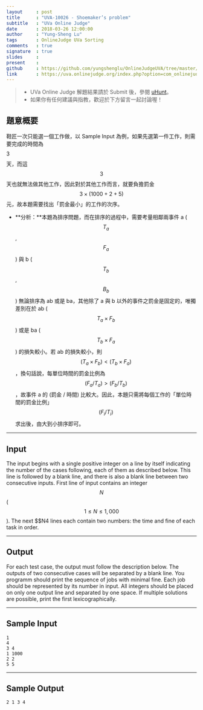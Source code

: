 ```yaml
---
layout     : post
title      : "UVA-10026 - Shoemaker’s problem"
subtitle   : "UVa Online Judge"
date       : 2018-03-26 12:00:00
author     : "Yung-Sheng Lu"
tags       : OnlineJudge UVa Sorting
comments   : true
signature  : true
slides     : 
present    :
github     : https://github.com/yungshenglu/OnlineJudgeUVA/tree/master/UVA-10026
link       : https://uva.onlinejudge.org/index.php?option=com_onlinejudge&Itemid=8&page=show_problem&problem=967
---
```


> * UVa Online Judge 解題結果請於 Submit 後，參閱 [uHunt](https://uhunt.onlinejudge.org/)。
> * 如果你有任何建議與指教，歡迎於下方留言一起討論喔！

## 題意概要

鞋匠一次只能選一個工作做，以 Sample Input 為例，如果先選第一件工作，則需要完成的時間為 $$$$3$$$$ 天，而這 $$3$$ 天也就無法做其他工作，因此對於其他工作而言，就要負擔罰金 $$3 \times (1000 + 2 + 5)$$ 元，故本題需要找出「罰金最小」的工作的次序。

* **分析：**本題為排序問題，而在排序的過程中，需要考量相鄰兩事件 a ($$T_a$$, $$F_a$$) 與 b ($$T_b$$, $$B_b$$) 無論排序為 ab 或是 ba，其他除了 a 與 b 以外的事件之罰金是固定的，唯獨差別在於 ab ($$T_a \times F_b$$) 或是 ba ($$T_b \times F_a$$) 的損失較小。若 ab 的損失較小，則 $$(T_a \times F_b) < (T_b \times F_a)$$，換句話說，每單位時間的罰金比例為 $$(F_a / T_a) > (F_b / T_b)$$，故事件 a 的 (罰金 / 時間) 比較大。因此，本題只需將每個工作的「單位時間的罰金比例」 $$(F_i / T_i)$$ 求出後，由大到小排序即可。

---
## Input

The input begins with a single positive integer on a line by itself indicating the number of the cases following, each of them as described below. This line is followed by a blank line, and there is also a blank line between two consecutive inputs. First line of input contains an integer $$N$$ ($$1 \le N \le 1,000$$). The next $$N4 lines each contain two numbers: the time and fine of each task in order.

---
## Output

For each test case, the output must follow the description below. The outputs of two consecutive cases will be separated by a blank line. You programm should print the sequence of jobs with minimal fine. Each job should be represented by its number in input. All integers should be placed on only one output line and separated by one space. If multiple solutions are possible, print the first lexicographically.

---
## Sample Input

```
1
4
3 4
1 1000
2 2
5 5
```

---
## Sample Output

```
2 1 3 4
```